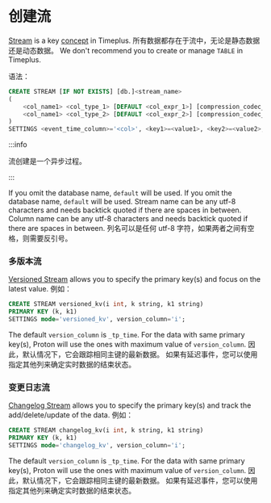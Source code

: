 # 创建流

[Stream](/working-with-streams) is a key [concept](/glossary) in Timeplus. 所有数据都存在于流中，无论是静态数据还是动态数据。 We don't recommend you to create or manage `TABLE` in Timeplus.

语法：

```sql
CREATE STREAM [IF NOT EXISTS] [db.]<stream_name>
(
    <col_name1> <col_type_1> [DEFAULT <col_expr_1>] [compression_codec_1],
    <col_name1> <col_type_2> [DEFAULT <col_expr_2>] [compression_codec_2]
)
SETTINGS <event_time_column>='<col>', <key1>=<value1>, <key2>=<value2>, ...
```

:::info

流创建是一个异步过程。

:::

If you omit the database name, `default` will be used. If you omit the database name, <code>default</code> will be used. Stream name can be any utf-8 characters and needs backtick quoted if there are spaces in between. Column name can be any utf-8 characters and needs backtick quoted if there are spaces in between. 列名可以是任何 utf-8 字符，如果两者之间有空格，则需要反引号。

### 多版本流

[Versioned Stream](/versioned-stream) allows you to specify the primary key(s) and focus on the latest value. 例如：

```sql
CREATE STREAM versioned_kv(i int, k string, k1 string)
PRIMARY KEY (k, k1)
SETTINGS mode='versioned_kv', version_column='i';
```

The default `version_column` is `_tp_time`. For the data with same primary key(s), Proton will use the ones with maximum value of  `version_column`. 因此，默认情况下，它会跟踪相同主键的最新数据。 如果有延迟事件，您可以使用指定其他列来确定实时数据的结束状态。

### 变更日志流

[Changelog Stream](/changelog-stream) allows you to specify the primary key(s) and track the add/delete/update of the data. 例如：

```sql
CREATE STREAM changelog_kv(i int, k string, k1 string)
PRIMARY KEY (k, k1)
SETTINGS mode='changelog_kv', version_column='i';
```

The default `version_column` is `_tp_time`. For the data with same primary key(s), Proton will use the ones with maximum value of  `version_column`. 因此，默认情况下，它会跟踪相同主键的最新数据。 如果有延迟事件，您可以使用指定其他列来确定实时数据的结束状态。
